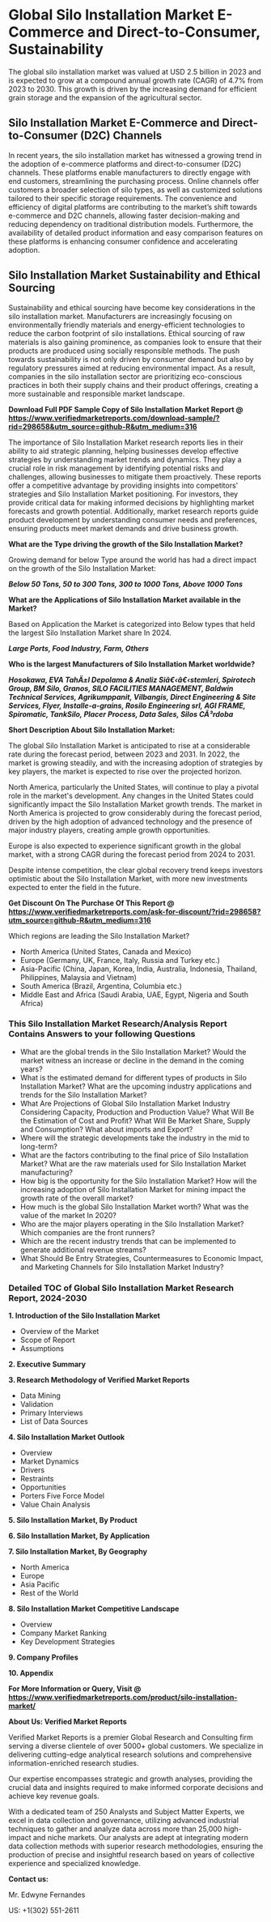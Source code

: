 <h1>Global Silo Installation Market E-Commerce and Direct-to-Consumer, Sustainability</h1><p class=""><p>The global silo installation market was valued at USD 2.5 billion in 2023 and is expected to grow at a compound annual growth rate (CAGR) of 4.7% from 2023 to 2030. This growth is driven by the increasing demand for efficient grain storage and the expansion of the agricultural sector.</p><h2>Silo Installation Market E-Commerce and Direct-to-Consumer (D2C) Channels</h2><p>In recent years, the silo installation market has witnessed a growing trend in the adoption of e-commerce platforms and direct-to-consumer (D2C) channels. These platforms enable manufacturers to directly engage with end customers, streamlining the purchasing process. Online channels offer customers a broader selection of silo types, as well as customized solutions tailored to their specific storage requirements. The convenience and efficiency of digital platforms are contributing to the market’s shift towards e-commerce and D2C channels, allowing faster decision-making and reducing dependency on traditional distribution models. Furthermore, the availability of detailed product information and easy comparison features on these platforms is enhancing consumer confidence and accelerating adoption.</p><h2>Silo Installation Market Sustainability and Ethical Sourcing</h2><p>Sustainability and ethical sourcing have become key considerations in the silo installation market. Manufacturers are increasingly focusing on environmentally friendly materials and energy-efficient technologies to reduce the carbon footprint of silo installations. Ethical sourcing of raw materials is also gaining prominence, as companies look to ensure that their products are produced using socially responsible methods. The push towards sustainability is not only driven by consumer demand but also by regulatory pressures aimed at reducing environmental impact. As a result, companies in the silo installation sector are prioritizing eco-conscious practices in both their supply chains and their product offerings, creating a more sustainable and responsible market landscape.</p></p><p class=""><strong>Download Full PDF Sample Copy of Silo Installation Market Report @ <a href="https://www.verifiedmarketreports.com/download-sample/?rid=298658&utm_source=github-R&utm_medium=316" target="_blank">https://www.verifiedmarketreports.com/download-sample/?rid=298658&utm_source=github-R&utm_medium=316</a></strong></p><p>The importance of&nbsp;Silo Installation Market research reports lies in their ability to aid strategic planning, helping businesses develop effective strategies by understanding market trends and dynamics. They play a crucial role in risk management by identifying potential risks and challenges, allowing businesses to mitigate them proactively. These reports offer a competitive advantage by providing insights into competitors' strategies and Silo Installation Market positioning. For investors, they provide critical data for making informed decisions by highlighting market forecasts and growth potential. Additionally, market research reports guide product development by understanding consumer needs and preferences, ensuring products meet market demands and drive business growth.</p><p><strong>What are the&nbsp;Type driving the growth of the Silo Installation Market?</strong></p><p id="" class="">Growing demand for below Type around the world has had a direct impact on the growth of the Silo Installation Market:</p><p class=""><em><strong>Below 50 Tons, 50 to 300 Tons, 300 to 1000 Tons, Above 1000 Tons</strong></em></p><p class=""><strong>What are the&nbsp;Applications&nbsp;of Silo Installation Market available in the Market?</strong></p><p id="" class="">Based on Application the Market is categorized into Below types that held the largest Silo Installation Market share In 2024.</p><p class=""><em><strong>Large Ports, Food Industry, Farm, Others</strong></em></p><p class=""><strong>Who is the largest Manufacturers of Silo Installation Market worldwide?</strong></p><p><em><strong>Hosokawa, EVA TahÄ±l Depolama & Analiz Siâ€‹â€‹stemleri, Spirotech Group, BM Silo, Granos, SILO FACILITIES MANAGEMENT, Baldwin Technical Services, Agrikumppanit, Vilbangis, Direct Engineering & Site Services, Flyer, Installe-a-grains, Rosilo Engineering srl, AGI FRAME, Spiromatic, TankSilo, Placer Process, Data Sales, Silos CÃ³rdoba</strong></em></p><p id="" class=""><strong>Short Description About Silo Installation Market:</strong></p><p>The global Silo Installation Market is anticipated to rise at a considerable rate during the forecast period, between 2023 and 2031. In 2022, the market is growing steadily, and with the increasing adoption of strategies by key players, the market is expected to rise over the projected horizon.</p><p>North America, particularly the United States, will continue to play a pivotal role in the market's development. Any changes in the United States could significantly impact the Silo Installation Market growth trends. The market in North America is projected to grow considerably during the forecast period, driven by the high adoption of advanced technology and the presence of major industry players, creating ample growth opportunities.</p><p>Europe is also expected to experience significant growth in the global market, with a strong CAGR during the forecast period from 2024 to 2031.</p><p>Despite intense competition, the clear global recovery trend keeps investors optimistic about the Silo Installation Market, with more new investments expected to enter the field in the future.</p><p id="" class=""><strong>Get Discount On The Purchase Of This Report @ <a href="https://www.verifiedmarketreports.com/ask-for-discount/?rid=298658?utm_source=github-R&utm_medium=316" target="_blank">https://www.verifiedmarketreports.com/ask-for-discount/?rid=298658?utm_source=github-R&utm_medium=316</a></strong></p><p class="">Which regions are leading the Silo Installation Market?</p><ul><li>North America (United States, Canada and Mexico)</li><li>Europe (Germany, UK, France, Italy, Russia and Turkey etc.)</li><li>Asia-Pacific (China, Japan, Korea, India, Australia, Indonesia, Thailand, Philippines, Malaysia and Vietnam)</li><li>South America (Brazil, Argentina, Columbia etc.)</li><li>Middle East and Africa (Saudi Arabia, UAE, Egypt, Nigeria and South Africa)</li></ul><h3 id="" class="">This Silo Installation Market Research/Analysis Report Contains Answers to your following Questions</h3><ul><li>What are the global trends in the Silo Installation Market? Would the market witness an increase or decline in the demand in the coming years?</li><li>What is the estimated demand for different types of products in Silo Installation Market? What are the upcoming industry applications and trends for the Silo Installation Market?</li><li>What Are Projections of Global Silo Installation Market Industry Considering Capacity, Production and Production Value? What Will Be the Estimation of Cost and Profit? What Will Be Market Share, Supply and Consumption? What about imports and Export?</li><li>Where will the strategic developments take the industry in the mid to long-term?</li><li>What are the factors contributing to the final price of Silo Installation Market? What are the raw materials used for Silo Installation Market manufacturing?</li><li>How big is the opportunity for the Silo Installation Market? How will the increasing adoption of Silo Installation Market for mining impact the growth rate of the overall market?</li><li>How much is the global Silo Installation Market worth? What was the value of the market In 2020?</li><li>Who are the major players operating in the Silo Installation Market? Which companies are the front runners?</li><li>Which are the recent industry trends that can be implemented to generate additional revenue streams?</li><li>What Should Be Entry Strategies, Countermeasures to Economic Impact, and Marketing Channels for Silo Installation Market Industry?</li></ul><h3 id="" class="">Detailed TOC of Global Silo Installation Market Research Report, 2024-2030</h3><p id="" class=""><strong>1. Introduction of the Silo Installation Market</strong></p><ul><li>Overview of the Market</li><li>Scope of Report</li><li>Assumptions</li></ul><p id="" class=""><strong>2. Executive Summary</strong></p><p id="" class=""><strong>3. Research Methodology of Verified Market Reports</strong></p><ul><li>Data Mining</li><li>Validation</li><li>Primary Interviews</li><li>List of Data Sources</li></ul><p id="" class=""><strong>4. Silo Installation Market Outlook</strong></p><ul><li>Overview</li><li>Market Dynamics</li><li>Drivers</li><li>Restraints</li><li>Opportunities</li><li>Porters Five Force Model</li><li>Value Chain Analysis</li></ul><p id="" class=""><strong>5. Silo Installation Market, By Product</strong></p><p id="" class=""><strong>6. Silo Installation Market, By Application</strong></p><p id="" class=""><strong>7. Silo Installation Market, By Geography</strong></p><ul><li>North America</li><li>Europe</li><li>Asia Pacific</li><li>Rest of the World</li></ul><p id="" class=""><strong>8. Silo Installation Market Competitive Landscape</strong></p><ul><li>Overview</li><li>Company Market Ranking</li><li>Key Development Strategies</li></ul><p id="" class=""><strong>9. Company Profiles</strong></p><p id="" class=""><strong>10. Appendix</strong></p><p id="" class=""><strong>For More Information or Query, Visit @ <a href="https://www.verifiedmarketreports.com/product/silo-installation-market/" target="_blank">https://www.verifiedmarketreports.com/product/silo-installation-market/</a></strong></p><p id="" class=""><strong>About Us: Verified Market Reports</strong></p><p id="" class="">Verified Market Reports is a premier Global Research and Consulting firm serving a diverse clientele of over 5000+ global customers. We specialize in delivering cutting-edge analytical research solutions and comprehensive information-enriched research studies.</p><p id="" class="">Our expertise encompasses strategic and growth analyses, providing the crucial data and insights required to make informed corporate decisions and achieve key revenue goals.</p><p id="" class="">With a dedicated team of 250 Analysts and Subject Matter Experts, we excel in data collection and governance, utilizing advanced industrial techniques to gather and analyze data across more than 25,000 high-impact and niche markets. Our analysts are adept at integrating modern data collection methods with superior research methodologies, ensuring the production of precise and insightful research based on years of collective experience and specialized knowledge.</p><p id="" class=""><strong>Contact us:</strong></p><p id="" class="">Mr. Edwyne Fernandes</p><p id="" class="">US: +1(302) 551-2611</p>